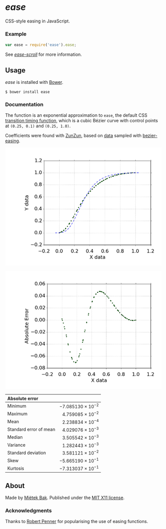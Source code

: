 _ease_
======

CSS-style easing in JavaScript.


### Example

```js
var ease = require('ease').ease;
```

See [_ease-scroll_](https://github.com/mietek/ease-scroll/) for more information.


Usage
-----

_ease_ is installed with [Bower](http://bower.io/).

```
$ bower install ease
```


### Documentation

The function is an exponential approximation to `ease`, the default CSS [transition timing function](https://developer.mozilla.org/en-US/docs/Web/CSS/transition-timing-function), which is a cubic Bézier curve with control points at `(0.25, 0.1)` and `(0.25, 1.0)`.

Coefficients were found with [ZunZun](http://zunzun.com/Equation/2/Simple/Simple%20Equation%2023/), based on [data](https://github.com/mietek/ease/blob/master/data.csv) sampled with [bezier-easing](https://github.com/gre/bezier-easing).

![](https://github.com/mietek/ease/blob/master/figure1.png)

![](https://github.com/mietek/ease/blob/master/figure2.png)


| Absolute error         |                             |
| :----------------------|---------------------------: |
| Minimum                | −7.085130 × 10<sup>−2</sup> |
| Maximum                |  4.759085 × 10<sup>−2</sup> |
| Mean                   |  2.238834 × 10<sup>−4</sup> |
| Standard error of mean |  4.029076 × 10<sup>−3</sup> |
| Median                 |  3.505542 × 10<sup>−3</sup> |
| Variance               |  1.282443 × 10<sup>−3</sup> |
| Standard deviation     |  3.581121 × 10<sup>−2</sup> |
| Skew                   | −5.665190 × 10<sup>−1</sup> |
| Kurtosis               | −7.313037 × 10<sup>−1</sup> |


About
-----

Made by [Miëtek Bak](https://mietek.io/).  Published under the [MIT X11 license](https://mietek.io/license/).


### Acknowledgments

Thanks to [Robert Penner](http://www.robertpenner.com/easing/) for popularising the use of easing functions.
